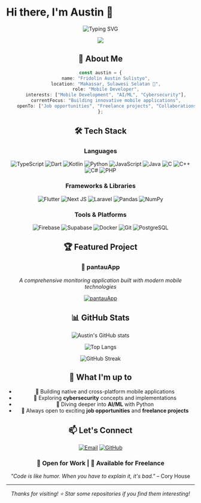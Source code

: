# Hi there, I'm Austin 👋

<div align="center">
  <img src="https://readme-typing-svg.herokuapp.com?font=Fira+Code&pause=1000&color=D6ED17&center=true&width=600&lines=Final+year+student+at+Universitas+Hasanuddin;Mobile%2C+AI%2FML%2C+Cybersecurity+enthusiast;Always+learning+new+technologies" alt="Typing SVG" />
</div>
<div align="center">

<div align="center">
  
  [![](https://visitcount.itsvg.in/api?id=fridoustin&icon=0&color=0)](https://visitcount.itsvg.in)
  
</div>

## 🚀 About Me

```typescript
const austin = {
    name: "Fridolin Austin Sulistyo",
    location: "Makassar, Sulawesi Selatan 🌴",
    role: "Mobile Developer",
    interests: ["Mobile Development", "AI/ML", "Cybersecurity"],
    currentFocus: "Building innovative mobile applications",
    openTo: ["Job opportunities", "Freelance projects", "Collaborations"]
};
```

## 🛠️ Tech Stack

<div align="center">

### Languages
![TypeScript](https://img.shields.io/badge/typescript-%23007ACC.svg?style=for-the-badge&logo=typescript&logoColor=white)
![Dart](https://img.shields.io/badge/dart-%230175C2.svg?style=for-the-badge&logo=dart&logoColor=white)
![Kotlin](https://img.shields.io/badge/kotlin-%237F52FF.svg?style=for-the-badge&logo=kotlin&logoColor=white)
![Python](https://img.shields.io/badge/python-3670A0?style=for-the-badge&logo=python&logoColor=ffdd54)
![JavaScript](https://img.shields.io/badge/javascript-%23323330.svg?style=for-the-badge&logo=javascript&logoColor=%23F7DF1E)
![Java](https://img.shields.io/badge/java-%23ED8B00.svg?style=for-the-badge&logo=openjdk&logoColor=white)
![C](https://img.shields.io/badge/c-%2300599C.svg?style=for-the-badge&logo=c&logoColor=white)
![C++](https://img.shields.io/badge/c++-%2300599C.svg?style=for-the-badge&logo=c%2B%2B&logoColor=white)
![C#](https://img.shields.io/badge/c%23-%23239120.svg?style=for-the-badge&logo=csharp&logoColor=white)
![PHP](https://img.shields.io/badge/php-%23777BB4.svg?style=for-the-badge&logo=php&logoColor=white)

### Frameworks & Libraries
![Flutter](https://img.shields.io/badge/Flutter-%2302569B.svg?style=for-the-badge&logo=Flutter&logoColor=white)
![Next JS](https://img.shields.io/badge/Next-black?style=for-the-badge&logo=next.js&logoColor=white)
![Laravel](https://img.shields.io/badge/laravel-%23FF2D20.svg?style=for-the-badge&logo=laravel&logoColor=white)
![Pandas](https://img.shields.io/badge/pandas-%23150458.svg?style=for-the-badge&logo=pandas&logoColor=white)
![NumPy](https://img.shields.io/badge/numpy-%23013243.svg?style=for-the-badge&logo=numpy&logoColor=white)

### Tools & Platforms
![Firebase](https://img.shields.io/badge/firebase-%23039BE5.svg?style=for-the-badge&logo=firebase)
![Supabase](https://img.shields.io/badge/Supabase-3ECF8E?style=for-the-badge&logo=supabase&logoColor=white)
![Docker](https://img.shields.io/badge/docker-%230db7ed.svg?style=for-the-badge&logo=docker&logoColor=white)
![Git](https://img.shields.io/badge/git-%23F05033.svg?style=for-the-badge&logo=git&logoColor=white)
![PostgreSQL](https://img.shields.io/badge/postgresql-%23316192.svg?style=for-the-badge&logo=postgresql&logoColor=white)

</div>

## 🏆 Featured Project

<div align="center">
  
### 📱 pantauApp
*A comprehensive monitoring application built with modern mobile technologies*

[![pantauApp](https://img.shields.io/badge/🔗_View_Project-pantauApp-blue?style=for-the-badge)](https://github.com/fridoustin/pantauApp)

</div>

## 📊 GitHub Stats

<div align="center">
  
![Austin's GitHub stats](https://github-readme-stats.vercel.app/api?username=fridoustin&show_icons=true&theme=tokyonight&hide_border=true)

![Top Langs](https://github-readme-stats.vercel.app/api/top-langs/?username=fridoustin&layout=compact&theme=tokyonight&hide_border=true)

![GitHub Streak](https://github-readme-streak-stats.herokuapp.com/?user=fridoustin&theme=tokyonight&hide_border=true)

</div>

## 🎯 What I'm up to

- 📱 Building native and cross-platform mobile applications
- 🔐 Exploring **cybersecurity** concepts and implementations  
- 🤖 Diving deeper into **AI/ML** with Python
- 🚀 Always open to exciting **job opportunities** and **freelance projects**

## 📫 Let's Connect

<div align="center">
  
[![Email](https://img.shields.io/badge/Email-D14836?style=for-the-badge&logo=gmail&logoColor=white)](mailto:fridolinaustin16@gmail.com)
[![GitHub](https://img.shields.io/badge/GitHub-100000?style=for-the-badge&logo=github&logoColor=white)](https://github.com/fridoustin)

</div>

<div align="center">
  
### 💼 Open for Work | 🤝 Available for Freelance

*"Code is like humor. When you have to explain it, it's bad."* – Cory House

</div>

---

<div align="center">
  
*Thanks for visiting! ⭐ Star some repositories if you find them interesting!*
  
</div>
